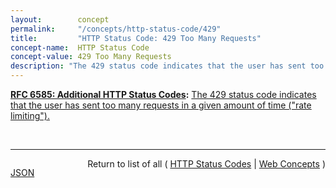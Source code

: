```yaml
---
layout:        concept
permalink:     "/concepts/http-status-code/429"
title:         "HTTP Status Code: 429 Too Many Requests"
concept-name:  HTTP Status Code
concept-value: 429 Too Many Requests
description: "The 429 status code indicates that the user has sent too many requests in a given amount of time (\"rate limiting\")."
---
```


**[RFC 6585: Additional HTTP Status Codes](/specs/IETF/RFC/6585 "This document specifies additional HyperText Transfer Protocol (HTTP) status codes for a variety of common situations."):** [The 429 status code indicates that the user has sent too many requests in a given amount of time ("rate limiting").](http://tools.ietf.org/html/rfc6585#section-4 "Read documentation for HTTP Status Code &#34;429&#34;")

<br/>
<hr/>

<p style="float : left"><a href="./429.json" title="JSON representing this particular Web Concept value">JSON</a></p>
<p style="text-align: right">Return to list of all ( <a href="../http-status-code/">HTTP Status Codes</a> | <a href="../">Web Concepts</a> )</p>
